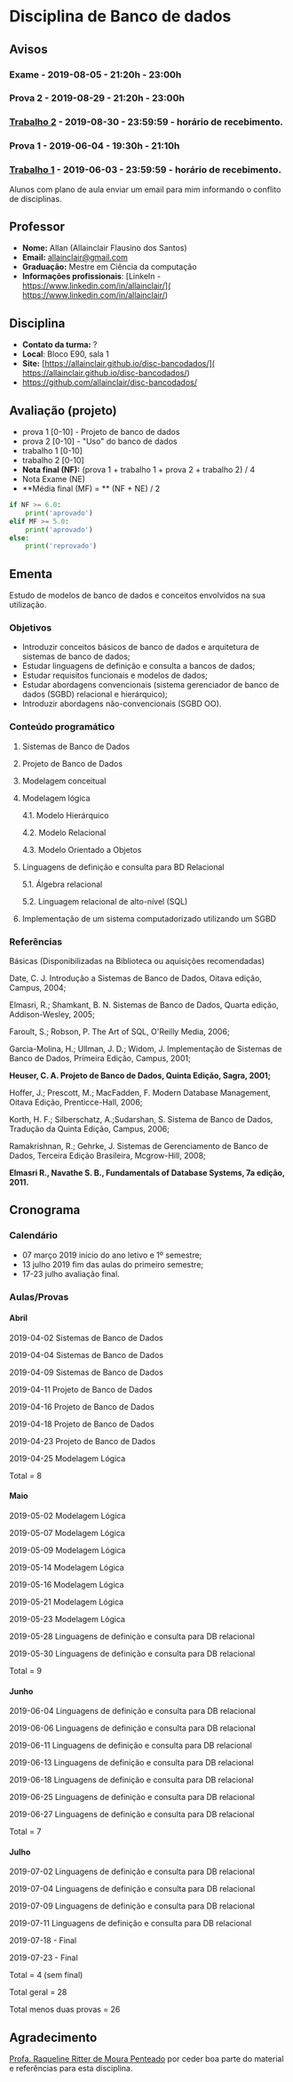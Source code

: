# Disciplina de Banco de dados

## **Avisos**

### Exame - 2019-08-05 - 21:20h - 23:00h

### Prova 2 - 2019-08-29 - 21:20h - 23:00h

### [Trabalho 2](trabalho2.md) - 2019-08-30 - 23:59:59 - horário de recebimento.

### Prova 1 - 2019-06-04 - 19:30h - 21:10h

### [Trabalho 1](trabalho1.md) - 2019-06-03 - 23:59:59 - horário de recebimento.

Alunos com plano de aula enviar um email para mim informando o conflito de
disciplinas.

## Professor

* **Nome:** Allan (Allainclair Flausino dos Santos)
* **Email:** allainclair@gmail.com
* **Graduação:** Mestre em Ciência da computação
* **Informações profissionais**: [LinkeIn - https://www.linkedin.com/in/allainclair/](
  https://www.linkedin.com/in/allainclair/)

## Disciplina

* **Contato da turma:** ?
* **Local**: Bloco E90, sala 1
* **Site:** [https://allainclair.github.io/disc-bancodados/](
  https://allainclair.github.io/disc-bancodados/)
* https://github.com/allainclair/disc-bancodados/

## Avaliação (projeto)

* prova 1 [0-10] - Projeto de banco de dados
* prova 2 [0-10] - "Uso" do banco de dados
* trabalho 1 [0-10]
* trabalho 2 [0-10]
* **Nota final (NF):** (prova 1 + trabalho 1 + prova 2 + trabalho 2) / 4
* Nota Exame (NE)
* **Média final (MF) = ** (NF + NE) / 2

```Python tab=
if NF >= 6.0:
    print('aprovado')
elif MF >= 5.0:
    print('aprovado')
else:
    print('reprovado')
```

## Ementa

Estudo de modelos de banco de dados e conceitos envolvidos na sua utilização.

### Objetivos

* Introduzir conceitos básicos de banco de dados e arquitetura de sistemas de
 banco de dados;
* Estudar linguagens de definição e consulta a bancos de dados;
* Estudar requisitos funcionais e modelos de dados;
* Estudar abordagens convencionais (sistema gerenciador de banco de dados
(SGBD) relacional e hierárquico);
* Introduzir abordagens não-convencionais (SGBD OO).

### Conteúdo programático

1. Sistemas de Banco de Dados
2. Projeto de Banco de Dados
3. Modelagem conceitual
4. Modelagem lógica

    4.1. Modelo Hierárquico

    4.2. Modelo Relacional

    4.3. Modelo Orientado a Objetos

5. Linguagens de definição e consulta para BD Relacional

    5.1. Álgebra relacional

    5.2. Linguagem relacional de alto-nível (SQL)

6. Implementação de um sistema computadorizado utilizando um SGBD

### Referências

Básicas (Disponibilizadas na Biblioteca ou aquisições recomendadas)

Date, C. J. Introdução a Sistemas de Banco de Dados, Oitava edição, Campus,
2004;

Elmasri, R.; Shamkant, B. N. Sistemas de Banco de Dados, Quarta edição, Addison-Wesley,
2005;

Faroult, S.; Robson, P. The Art of SQL, O'Reilly Media, 2006;

Garcia-Molina, H.; Ullman, J. D.; Widom, J. Implementação de Sistemas de
Banco de Dados, Primeira Edição, Campus, 2001;

**Heuser, C. A. Projeto de Banco de Dados, Quinta Edição, Sagra, 2001;**

Hoffer, J.; Prescott, M.; MacFadden, F. Modern Database Management, Oitava
Edição, Prenticce-Hall, 2006;

Korth, H. F.; Silberschatz, A.;Sudarshan, S. Sistema de Banco de Dados,
Tradução da Quinta Edição, Campus, 2006;

Ramakrishnan, R.; Gehrke, J. Sistemas de Gerenciamento de Banco de Dados, Terceira
Edição Brasileira, Mcgrow-Hill, 2008;

**Elmasri R., Navathe S. B., Fundamentals of Database Systems, 7a edição, 2011.**


## Cronograma

### Calendário

* 07 março 2019 início do ano letivo e 1º semestre;
* 13 julho 2019 fim das aulas do primeiro semestre;
* 17-23 julho avaliação final.

### Aulas/Provas

#### Abril

2019-04-02 Sistemas de Banco de Dados

2019-04-04 Sistemas de Banco de Dados

2019-04-09 Sistemas de Banco de Dados

2019-04-11 Projeto de Banco de Dados

2019-04-16 Projeto de Banco de Dados

2019-04-18 Projeto de Banco de Dados

2019-04-23 Projeto de Banco de Dados

2019-04-25 Modelagem Lógica

Total = 8

#### Maio

2019-05-02 Modelagem Lógica

2019-05-07 Modelagem Lógica

2019-05-09 Modelagem Lógica

2019-05-14 Modelagem Lógica

2019-05-16 Modelagem Lógica

2019-05-21 Modelagem Lógica

2019-05-23 Modelagem Lógica

2019-05-28 Linguagens de definição e consulta para DB relacional

2019-05-30 Linguagens de definição e consulta para DB relacional

Total = 9

#### Junho

2019-06-04 Linguagens de definição e consulta para DB relacional

2019-06-06 Linguagens de definição e consulta para DB relacional

2019-06-11 Linguagens de definição e consulta para DB relacional

2019-06-13 Linguagens de definição e consulta para DB relacional

2019-06-18 Linguagens de definição e consulta para DB relacional

2019-06-25 Linguagens de definição e consulta para DB relacional

2019-06-27 Linguagens de definição e consulta para DB relacional

Total = 7

#### Julho

2019-07-02 Linguagens de definição e consulta para DB relacional

2019-07-04 Linguagens de definição e consulta para DB relacional

2019-07-09 Linguagens de definição e consulta para DB relacional

2019-07-11 Linguagens de definição e consulta para DB relacional

2019-07-18 - Final

2019-07-23 - Final

Total = 4 (sem final)

Total geral = 28

Total menos duas provas = 26

## Agradecimento

[Profa. Raqueline Ritter de Moura Penteado](http://ws2.din.uem.br/~raque/)
por ceder boa parte do material e referências para esta disciplina.
